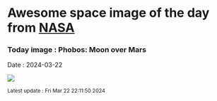 
# Awesome space image of the day from [NASA](https://api.nasa.gov/)

### Today image : Phobos: Moon over Mars
Date : 2024-03-22

![](https://apod.nasa.gov/apod/image/2403/STSCI-MarsPhobosComp1024.jpg)

<small>Latest update : Fri Mar 22 22:11:50 2024</small>
        